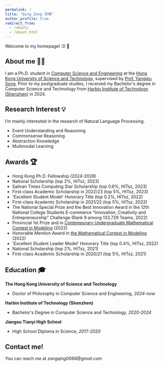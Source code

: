 ```yaml
---
permalink: /
title: "Qing Zong 宗晴"
author_profile: true
redirect_from: 
  - /about/
  - /about.html
---
```


Welcome to my homepage! :D 🥂

About me 👩‍🎓
------
I am a Ph.D. student in [Computer Science and Engineering](https://cse.hkust.edu.hk/) at the [Hong Kong University of Science and Technology](https://hkust.edu.hk/), supervised by [Prof. Yangqiu Song](https://www.cse.ust.hk/~yqsong/). Prior to my postgraduate studies, I received my Bachelor's degree in Computer Science and Technology from [Harbin Institute of Technology \(Shenzhen\)](http://en.hitsz.edu.cn/) in 2024.


Research Interest 💡
------
I’m mainly interested in the research of Natural Language Processing.

- Event Understanding and Reasoning
- Commonsense Reasoning
- Abstraction Knowledge
- Multimodal Learning


Awards 🏆
------
- Hong Kong Ph.D. Fellowship \(2024-2028\)
- National Scholarship \(top 2%, HITsz, 2023\)
- Sailvan Times Computing Star Scholarship \(top 0.6%, HITsz, 2023\)
- First-class Academic Scholarship in 2022/23 \(top 5%, HITsz, 2023\)
- 'Excellent Student Model' Honorary Title \(top 0.2%, HITsz, 2022\)
- First-class Academic Scholarship in 2021/22 \(top 5%, HITsz, 2022\)
- The National Special Prize and the Best Innovation Award in the 12th National College Students E-commerce “Innovation, Creativity and Entrepreneurship” Challenge \(Rank 9 among 133,729 Teams, 2022\)
- Provincial 1st Prize and in [Contemporary Undergraduate Mathematical Contest in Modeling](http://en.mcm.edu.cn/) \(2022\)
- Honorable Mention Award in [the Mathematical Contest in Modeling](https://www.comap.com/contests/mcm-icm) \(2022\)
- 'Excellent Student Leader Model' Honorary Title \(top 0.4%, HITsz, 2022\)
- National Scholarship \(top 2%, HITsz, 2021\)
- First-class Academic Scholarship in 2020/21 \(top 5%, HITsz, 2021\)


Education 🎓
------

**The Hong Kong University of Science and Technology**
  - Doctor of Philosophy in Computer Science and Engineering, *2024-now*

**Harbin Institute of Technology \(Shenzhen\)**
  - Bachelor's Degree in Computer Science and Technology, *2020-2024*

**Jiangsu Tianyi High School**
  - High School Diploma in Science, *2017-2020*

Contact me!
------

You can reach me at $zongqing0068@gmail.com$
